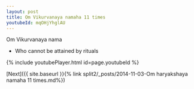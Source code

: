 ```yaml
---
layout: post
title: Om Vikurvanaya namaha 11 times
youtubeId: mqOHjYhglAU
---
```

 
 
Om Vikurvanaya nama 
 
 -  Who cannot be attained by rituals 
 
  
 
  
 
 
 
 
 
 


{% include youtubePlayer.html id=page.youtubeId %}
 
[Next]({{ site.baseurl }}{% link  split2/_posts/2014-11-03-Om haryakshaya namaha 11 times.md%})
 
